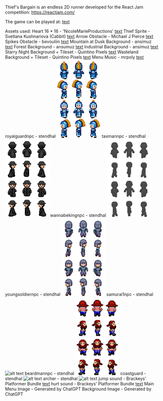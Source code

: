 Thief's Bargain is an endless 2D runner developed for the React Jam competition: https://reactjam.com/

The game can be played at: [text](https://daniikhan23.github.io/thiefs-bargain/)

Assets used:
Heart 16 \* 16 - 'NicoleMarieProductions' [text](https://opengameart.org/content/heart-1616)
Thief Sprite - Svetlana Kushnariova (Cabbit) [text](https://opengameart.org/content/thief-0)
Arrow Obstacle - Michael J Pierce [text](https://opengameart.org/content/arrow-0)
Spikes Obstacle - bevouliin [text](https://opengameart.org/content/bevouliin-free-game-obstacle-spikes)
Mountain at Dusk Background - ansimuz [text](https://opengameart.org/content/mountain-at-dusk-background)
Forest Background - ansumuz [text](https://opengameart.org/content/forest-background)
Industrial Background - ansimuz [text](https://opengameart.org/content/industrial-parallax-background)
Starry Night Background + Tileset - Quintino Pixels [text](https://quintino-pixels.itch.io/starry-night)
Wasteland Background + Tileset - Quintino Pixels [text](https://quintino-pixels.itch.io/wasteland-plataformer-tileset)
Menu Music - mrpoly [text](https://opengameart.org/content/menu-music)
royalguardnpc - stendhal ![alt text](https://github.com/arianne/stendhal/blob/master/data/sprites/npc/royalguardnpc.png)
taxmannpc - stendhal ![alt text](https://github.com/arianne/stendhal/blob/master/data/sprites/npc/taxmannpc.png)
wannabekingnpc - stendhal ![alt text](https://github.com/arianne/stendhal/blob/master/data/sprites/npc/wannabekingnpc.png)
youngsoldiernpc - stendhal ![alt text](https://github.com/arianne/stendhal/blob/master/data/sprites/npc/youngsoldiernpc.png)
samurai1npc - stendhal ![alt text](https://github.com/arianne/stendhal/blob/master/data/sprites/npc/samurai1npc.png)
beardmannpc - stendhal ![alt text](https://github.com/arianne/stendhal/blob/master/data/sprites/npc/beardmannpc.png)
coastguard - stendhal ![alt text](https://github.com/arianne/stendhal/blob/master/data/sprites/monsters/amazon/amazoness_coastguard_mistress.png)
archer - stendhal ![alt text](https://github.com/arianne/stendhal/blob/master/data/sprites/monsters/amazon/amazoness_archer.png)
jump sound - Brackeys' Platformer Bundle [text](https://brackeysgames.itch.io/brackeys-platformer-bundle?download)
hurt sound - Brackeys' Platformer Bundle [text](https://brackeysgames.itch.io/brackeys-platformer-bundle?download)
Main Menu Image - Generated by ChatGPT
Background Image - Generated by ChatGPT
